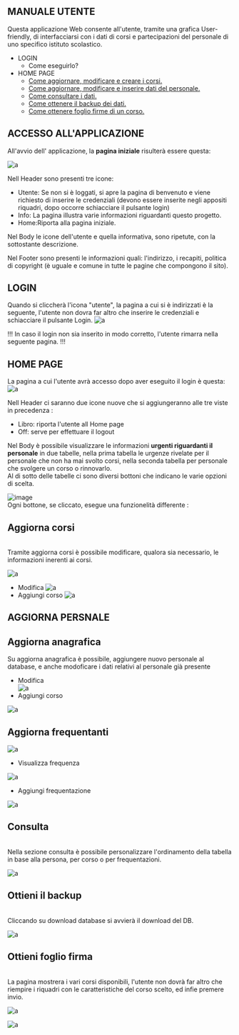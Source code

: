   
## **MANUALE UTENTE**<br>
Questa applicazione Web consente all'utente, tramite una grafica User-friendly, di interfacciarsi con i dati di corsi e partecipazioni del personale di uno specifico istituto scolastico.<br>
* LOGIN
  * Come eseguirlo?   
* HOME PAGE
  * [Come aggiornare, modificare e creare i corsi.](#Aggiorna-corsi) <br>
  * [Come aggiornare, modificare e inserire dati del personale.](#AGGIORNA-PERSNALE) <br>
  * [Come consultare i dati.](#Consulta) <br>
  * [Come ottenere il backup dei dati.](#Ottieni-il-backup) <br>
  * [Come ottenere foglio firme di un corso.](#Ottieni-foglio-firma) <br>
## **ACCESSO ALL'APPLICAZIONE**<br>
All'avvio dell' applicazione, la **pagina iniziale** risulterà essere questa:<br>

![a](/Immagini/SitoGrafica/HomePage.PNG)

Nell Header sono presenti tre icone:<br>

- Utente: Se non si è loggati, si apre la pagina di benvenuto e viene richiesto di inserire le credenziali (devono essere inserite negli appositi riquadri, dopo occorre schiacciare il pulsante login)<br>
- Info: La pagina illustra varie informazioni riguardanti questo progetto.<br>
- Home:Riporta alla pagina iniziale.<br>

Nel Body le icone dell'utente e quella informativa, sono ripetute, con la sottostante descrizione.<br>

Nel Footer sono presenti le informazioni quali: l'indirizzo, i recapiti, politica di copyright (è uguale e comune in tutte le pagine che compongono il sito).<br>


## **LOGIN**<br>
Quando si cliccherà l'icona "utente", la pagina a cui si è indirizzati è la seguente, l'utente non dovra far altro che inserire le credenziali e schiacciare il pulsante Login.
![a](/Immagini/SitoGrafica/Login.PNG)

!!! In caso il login non sia inserito in modo corretto, l'utente rimarra nella seguente pagina. !!!


## **HOME PAGE**<br>
La pagina a cui l'utente avrà accesso dopo aver eseguito il login è questa:
![a](/Immagini/SitoGrafica/Home.PNG)


Nell Header ci saranno due icone nuove che si aggiungeranno alle tre viste in precedenza :<br>
- Libro: riporta l'utente all Home page <br>
- Off: serve per effettuare il logout

Nel Body è possibile visualizzare le informazioni **urgenti riguardanti il personale** in due tabelle, nella prima tabella le urgenze rivelate per il personale che non ha mai svolto corsi, nella seconda tabella per personale che svolgere un corso o rinnovarlo.<br>
Al di sotto delle tabelle ci sono diversi bottoni che indicano le varie opzioni di scelta.

![image](https://user-images.githubusercontent.com/73341469/115042314-a5177c80-9ed3-11eb-8a55-c93a82292f10.png) <br>
 Ogni bottone, se cliccato, esegue una funzionelità differente :<br>

## Aggiorna corsi
<br>
 Tramite aggiorna corsi è possibile modificare, qualora sia necessario, le informazioni inerenti ai corsi.

 ![a](/Immagini/SitoGrafica/aggCorsi.PNG)
  * Modifica
 ![a](/Immagini/SitoGrafica/modCorsi.PNG)
  * Aggiungi corso
  ![a](/Immagini/SitoGrafica/aggCorsi1.PNG)
    
 
## AGGIORNA PERSNALE
##  **Aggiorna anagrafica**<br>
 Su aggiorna anagrafica è possibile, aggiungere nuovo personale al database, e anche modoficare i dati relativi al personale già presente<br>
 * Modifica   
   ![a](/Immagini/SitoGrafica/aggPersona.PNG)
 * Aggiungi corso
 
  ![a](/Immagini/SitoGrafica/aggAnagrafica.PNG)

##  **Aggiorna frequentanti**<br>

  ![a](/Immagini/SitoGrafica/aggFrequentazioni.PNG)
  * Visualizza frequenza
  
   ![a](/Immagini/SitoGrafica/visualFrequenze.PNG)
   * Aggiungi frequentazione
   
  ![a](/Immagini/SitoGrafica/aggFrequen.PNG)
      
      
##  Consulta
<br>
 Nella sezione consulta è possibile personalizzare l'ordinamento della tabella in base alla persona, per corso o per frequentazioni.
 
  ![a](/Immagini/SitoGrafica/consulta.PNG)
  
 
##  Ottieni il backup
<br>
 Cliccando su download database si avvierà il download del DB.
 
  ![a](/Immagini/SitoGrafica/ottBackup.PNG)
  
  
##  Ottieni foglio firma
<br>
La pagina mostrera i vari corsi disponibili, l'utente non dovrà far altro che riempire i riquadri con le caratteristiche del corso scelto, ed infie premere invio.

 ![a](/Immagini/SitoGrafica/foglioFirme.PNG)
 
 ![a](/Immagini/SitoGrafica/foglioFirme2.PNG)<br>
 
 
 
 
